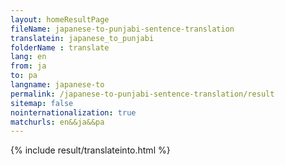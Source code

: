 ```yaml
---
layout: homeResultPage
fileName: japanese-to-punjabi-sentence-translation
translatein: japanese_to_punjabi
folderName : translate
lang: en
from: ja
to: pa
langname: japanese-to
permalink: /japanese-to-punjabi-sentence-translation/result
sitemap: false
nointernationalization: true
matchurls: en&&ja&&pa
---
```

{% include result/translateinto.html %}

<script src="/js/result/translation.js" data-foldername="{{page.folderName}}" data-lang="{{page.lang}}"></script>
